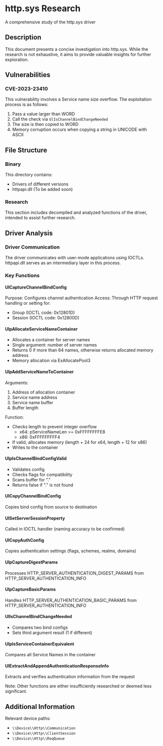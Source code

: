 # http.sys Research

A comprehensive study of the http.sys driver

## Description

This document presents a concise investigation into http.sys. While the research is not exhaustive, it aims to provide valuable insights for further exploration.

## Vulnerabilities

### CVE-2023-23410

This vulnerability involves a Service name size overflow. The exploitation process is as follows:
1. Pass a value larger than WORD
2. Call the check via `UlIsChannelBindChangeNeeded`
3. The size is then copied to WORD
4. Memory corruption occurs when copying a string in UNICODE with ASCII

## File Structure

### Binary

This directory contains:
- Drivers of different versions
- httpapi.dll (To be added soon)

### Research

This section includes decompiled and analyzed functions of the driver, intended to assist further research.

## Driver Analysis

### Driver Communication

The driver communicates with user-mode applications using IOCTLs. httpapi.dll serves as an intermediary layer in this process.

### Key Functions

#### UlCaptureChannelBindConfig

Purpose: Configures channel authentication
Access: Through HTTP request handling or setting for:
- Group (IOCTL code: 0x12801D)
- Session (IOCTL code: 0x12800D)

#### UlpAllocateServiceNameContainer

- Allocates a container for server names
- Single argument: number of server names
- Returns 0 if more than 64 names, otherwise returns allocated memory address
- Memory allocation via ExAllocatePool3

#### UlpAddServiceNameToContainer

Arguments:
1. Address of allocation container
2. Service name address
3. Service name buffer
4. Buffer length

Function:
- Checks length to prevent integer overflow
  - x64: pServiceNameLen >= 0xFFFFFFFFE8
  - x86: 0xFFFFFFFFF4
- If valid, allocates memory (length + 24 for x64, length + 12 for x86)
- Writes to the container

#### UlpIsChannelBindConfigValid

- Validates config
- Checks flags for compatibility
- Scans buffer for "."
- Returns false if "." is not found

#### UlCopyChannelBindConfig

Copies bind config from source to destination

#### UlSetServerSessionProperty

Called in IOCTL handler (naming accuracy to be confirmed)

#### UlCopyAuthConfig

Copies authentication settings (flags, schemes, realms, domains)

#### UlpCaptureDigestParams

Processes HTTP_SERVER_AUTHENTICATION_DIGEST_PARAMS from HTTP_SERVER_AUTHENTICATION_INFO

#### UlpCaptureBasicParams

Handles HTTP_SERVER_AUTHENTICATION_BASIC_PARAMS from HTTP_SERVER_AUTHENTICATION_INFO

#### UlIsChannelBindChangeNeeded

- Compares two bind configs
- Sets third argument result (1 if different)

#### UlpIsServiceContainerEquivalent

Compares all Service Names in the container

#### UlExtractAndAppendAuthenticationResponseInfo

Extracts and verifies authentication information from the request

Note: Other functions are either insufficiently researched or deemed less significant.

## Additional Information

Relevant device paths:
- `\\Device\\Http\\Communication`
- `\\Device\\Http\\ClientSession`
- `\\Device\\Http\\ReqQueue`
